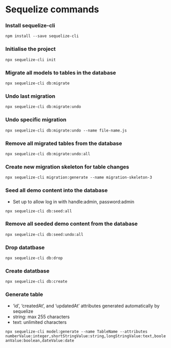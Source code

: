 # Sequelize commands

### Install sequelize-cli

`npm install --save sequelize-cli`

### Initialise the project

`npx sequelize-cli init`

### Migrate all models to tables in the database

`npx sequelize-cli db:migrate`

### Undo last migration

`npx sequelize-cli db:migrate:undo`

### Undo specific migration

`npx sequelize-cli db:migrate:undo --name file-name.js`

### Remove all migrated tables from the database

`npx sequelize-cli db:migrate:undo:all`

### Create new migration skeleton for table changes

`npx sequelize-cli migration:generate --name migration-skeleton-3`

### Seed all demo content into the database

-   Set up to allow log in with handle:admin, password:admin

`npx sequelize-cli db:seed:all`

### Remove all seeded demo content from the database

`npx sequelize-cli db:seed:undo:all`

### Drop datatbase

`npx sequelize-cli db:drop`

### Create datatbase

`npx sequelize-cli db:create`

### Generate table

-   ‘id’, ‘createdAt’, and ‘updatedAt’ attributes generated automatically by sequelize
-   string: max 255 characters
-   text: unlimited characters

`npx sequelize-cli model:generate --name TableName --attributes numberValue:integer,shortStringValue:string,longStringValue:text,booleanValue:boolean,dateValue:date`
